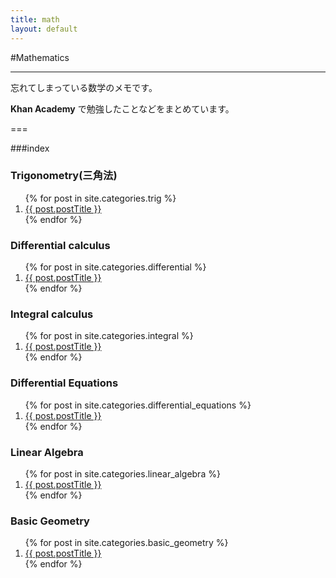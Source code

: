 ```yaml
---
title: math
layout: default
---
```


#Mathematics

- - -

忘れてしまっている数学のメモです。

__Khan Academy__ で勉強したことなどをまとめています。

===

###index

<div class="row">
	<div class="col-sm-4">
		<h3><span class="label label-info">Trigonometry(三角法)</span></h3>
		<ol class="post-list">
 			{% for post in site.categories.trig %}
   				<li><a href="{{ post.url }}">{{ post.postTitle }}</a></li>
 			{% endfor %}
		</ol>			
	</div>
	<div class="col-sm-4">
		<h3><span class="label label-info">Differential calculus</span></h3>
		<ol class="post-list">
 			{% for post in site.categories.differential %}
   				<li><a href="{{ post.url }}">{{ post.postTitle }}</a></li>
 			{% endfor %}
		</ol>			
	</div>
	<div class="col-sm-4">
		<h3><span class="label label-info">Integral calculus</span></h3>
		<ol class="post-list">
 			{% for post in site.categories.integral %}
   				<li><a href="{{ post.url }}">{{ post.postTitle }}</a></li>
 			{% endfor %}
		</ol>			
	</div>

</div>


<div class="row">
	<div class="col-sm-4">
		<h3><span class="label label-info">Differential Equations</span></h3>
		<ol class="post-list">
 			{% for post in site.categories.differential_equations %}
   				<li><a href="{{ post.url }}">{{ post.postTitle }}</a></li>
 			{% endfor %}
		</ol>			
	</div>
	<div class="col-sm-4">
		<h3><span class="label label-info">Linear Algebra</span></h3>
		<ol class="post-list">
 			{% for post in site.categories.linear_algebra %}
   				<li><a href="{{ post.url }}">{{ post.postTitle }}</a></li>
 			{% endfor %}
		</ol>			
	</div>
	<div class="col-sm-4">
		<h3><span class="label label-info">Basic Geometry</span></h3>
		<ol class="post-list">
 			{% for post in site.categories.basic_geometry %}
   				<li><a href="{{ post.url }}">{{ post.postTitle }}</a></li>
 			{% endfor %}
		</ol>			
	</div>

</div>
